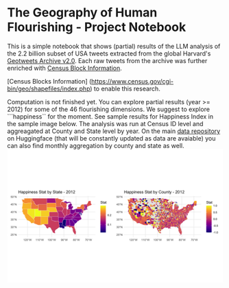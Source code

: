 # The Geography of Human Flourishing - Project Notebook
This is a simple notebook that shows (partial) results of the LLM analysis of the 2.2 billion subset of USA tweets extracted from the global Harvard's [Geotweets Archive v2.0](https://dataverse.harvard.edu/dataset.xhtml?persistentId=doi:10.7910/DVN/3NCMB6). Each raw tweets from the archive was further enriched with [Census Block Information](https://www.census.gov/cgi-bin/geo/shapefiles/index.php).


[Census Blocks Information] (https://www.census.gov/cgi-bin/geo/shapefiles/index.php) to enable this research.

Computation is not finished yet.
You can explore partial results (year >= 2012) for some of the 46 flourishing dimensions. We suggest to explore ```happiness`` for the moment. See sample results for Happiness Index in the sample image below. The analysis was run at Census ID level and aggreagated at County and State level by year. On the main [data repository](https://huggingface.co/datasets/siacus/flourishing) on Huggingface (that will be constantly updated as data are avaiable) you can also find monthly aggregation by  county and state as well.
![alt text](https://github.com/siacus/flourishing-i-challenge/blob/main/Happiness_Index.png)
